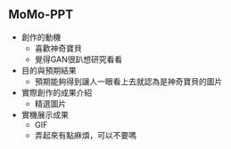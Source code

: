 ## MoMo-PPT

- 創作的動機
	- 喜歡神奇寶貝
	- 覺得GAN很趴想研究看看
- 目的與預期結果
	- 預期能夠得到讓人一眼看上去就認為是神奇寶貝的圖片
- 實際創作的成果介紹
	- 精選圖片
- 實機展示成果
	- GIF
	- 弄起來有點麻煩，可以不要嗎